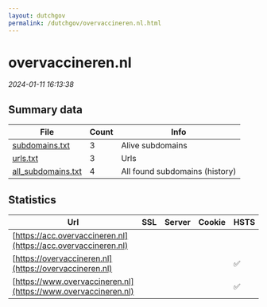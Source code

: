 ```yaml
---
layout: dutchgov
permalink: /dutchgov/overvaccineren.nl.html
---
```



# overvaccineren.nl
*2024-01-11 16:13:38*
## Summary data


| File       | Count | Info |
|------------|-------|------|
|[subdomains.txt](/data/overvaccineren.nl/subdomains.txt)|3|Alive subdomains|
|[urls.txt](/data/overvaccineren.nl/urls.txt)|3|Urls|
|[all_subdomains.txt](/data/overvaccineren.nl/all_subdomains.txt)|4|All found subdomains (history)|


## Statistics


| Url | SSL | Server | Cookie | HSTS | CSP | XFO | XXP | RP | Tech |Title |
|------------|-------|------|------|------|------|------|------|------|------|------|
|[https://acc.overvaccineren.nl](https://acc.overvaccineren.nl)| || | | | | | :white_check_mark: |Basic HSTS|401 Authorizatio...|
|[https://overvaccineren.nl](https://overvaccineren.nl)| || |:white_check_mark: |:warning: | :white_check_mark: | :white_check_mark: | :white_check_mark: ||301 Moved Perman...|
|[https://www.overvaccineren.nl](https://www.overvaccineren.nl)| || |:white_check_mark: |:warning: | :white_check_mark: | :white_check_mark: | :white_check_mark: ||301 Moved Perman...|